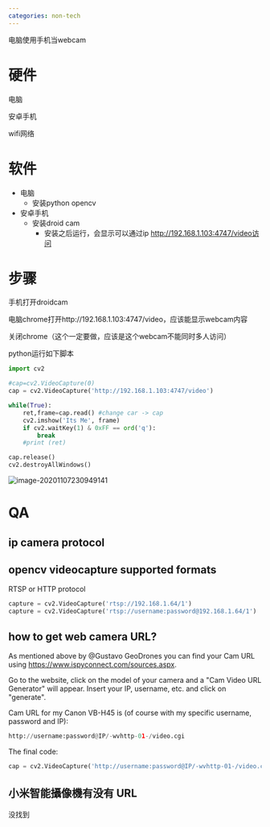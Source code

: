 ```yaml
---
categories: non-tech
---
```

电脑使用手机当webcam

# 硬件

电脑

安卓手机

wifi网络

# 软件

- 电脑
  - 安装python opencv
- 安卓手机
  - 安装droid cam
    - 安装之后运行，会显示可以通过ip http://192.168.1.103:4747/video访问

# 步骤

手机打开droidcam

电脑chrome打开http://192.168.1.103:4747/video，应该能显示webcam内容

关闭chrome（这个一定要做，应该是这个webcam不能同时多人访问）

python运行如下脚本

```python
import cv2

#cap=cv2.VideoCapture(0)
cap = cv2.VideoCapture('http://192.168.1.103:4747/video')

while(True):
    ret,frame=cap.read() #change car -> cap
    cv2.imshow('Its Me', frame)
    if cv2.waitKey(1) & 0xFF == ord('q'):
        break
    #print (ret)

cap.release()
cv2.destroyAllWindows()    
```

![image-20201107230949141](../images/%E7%94%B5%E8%84%91%E4%BD%BF%E7%94%A8%E6%89%8B%E6%9C%BA%E5%BD%93webcam.assets/image-20201107230949141.png)



# QA

## ip camera protocol

## opencv videocapture supported formats

RTSP or HTTP protocol 

```python
capture = cv2.VideoCapture('rtsp://192.168.1.64/1')
capture = cv2.VideoCapture('rtsp://username:password@192.168.1.64/1')
```

## how to get web camera URL?

As mentioned above by @Gustavo GeoDrones you can find your Cam URL using https://www.ispyconnect.com/sources.aspx.

Go to the website, click on the model of your camera and a "Cam Video URL Generator" will appear. Insert your IP, username, etc. and click on "generate".

Cam URL for my Canon VB-H45 is (of course with my specific username, password and IP):

```py
http://username:password@IP/-wvhttp-01-/video.cgi
```

The final code:

```py
cap = cv2.VideoCapture('http://username:password@IP/-wvhttp-01-/video.cgi')
```

## 小米智能攝像機有没有 URL

没找到

